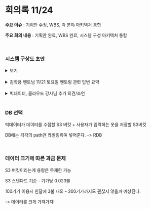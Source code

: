 # 회의록 11/24

**주요 이슈** : 기획안 수정, WBS, 각 분야 아키텍처 통합

**주요 회의 내용** : 기획안 완료, WBS 완료, 시스템 구성 아키텍처 통합

<br>

### 시스템 구상도 초안

<details>
<summary>보기</summary>
<div markdown="3">

![image-20201124145134712](C:\Users\coolu\AppData\Roaming\Typora\typora-user-images\image-20201124145134712.png)  

</div>
</details>

<br>

<details>
<summary>김학용 멘토님 11/21 토요일 멘토링 관련 답변 요약</summary>
<div markdown="1">

-   주어진 기간과 예산을 고려하여 성공 시킬 수 있는 아이템을 선별하자.
-   옷 추천과 스마트 옷장을 하나로 묶으면 더 나은 아이템이 된다고 보인다.
-   AR 기능을 주어진 기간 내에 할 수 있다면 당연히 하는게 맞을 것이다.
-   전체 시나리오를 정교화할 필요가 있다.
-   옷을 추천하는데도 올해의 색상이나 현재의 트렌드를 반영하는 것이 가능하면 해야 되겠지만, 그게 가능하지 않거나 학습하는데 시간이 걸린다면 다른 대안을 찾아라.
-   스마트 미러를 이용하면 가장 좋다. 하지만 예산을 고려하여 작은 LCD나 컴퓨터용 모니터를 이용하라. 멘토들은 되는 것만 보이라고 했지만 김학용 멘토님의 의견은 하드보드 이용 간단한 옷장 + LCD(소형 테블릿)로 데모를 보이는 것이 더 좋다.
-   IoT - 온습도 측정을 합리화
    -   단순히 보여주는 것은 약하다. 반응을 하도록
    -   습도 조절을 하는 방법이 간단하면 시도하지만 그렇지 않으면 의미가 없다.
    -   습도가 높으니 제습제를 넣어주세요 라는 알림 / 웃을 자동으로 열어 환기를 시키는 등의 반응이 필요
-   아직까지 약하다
    -   특정한 쇼핑몰(의류) 한 곳에서 옷 정보를 크롤링해서 본인이 가지고 있는 옷만으로의 최선의 매칭과 본인이 가진 옷과 쇼핑몰의 옷의 조합 중에서 최선의 매칭을 함께 제공
    -   가능하면 구매까지 할 수 있도록 하면 더 좋을 것 같음
-   현재의 스마트홈은 단순히 스마트 기기만 있는 것이 아니라 스마트 기기와 서비스가 결합되는 추세인데 그걸 반영한다고 하면 활용성 등에서 더 점수를 잘 받을 수 있을 것 같다.
-   장기적으로 쇼핑몰은 확대한다고 할 수 있다.


</div>
</details>

<br>

<details>
<summary>빅데이터, 클라우드 강사님 추가 의견/조언</summary>
<div markdown="2">

**빅데이터 강사님 추가 의견**

1.  자기가 이미 갖고 있는 옷인데, 그걸 기억 못하고 밖에서 다시 삼
    -   내가 가진 옷을 보여주면 좋을 거 같다
2.  내가 갖고 있는 옷을 봄, 여름, 가을, 겨울로 나누어 보여주면 좋을 거 같다

**빅데이터 강사님 조언**

1.  데이터 보관 관련
    -   aws는 빅데이터반, 클라우드반 각자 쓰고 나중에 병합하든가 그냥 로컬에서 우리반 서버로 쓰면 됨
    -   s3는 우리쪽에선 준비안됨 -> 클라우드에서 준비해야함
        수집해오고, ai 반에서 학습에 필요한 데이터 주는건 aws 서버 또는 로컬 사용
        가지고 온걸 어딘가에는 보관 -> 다른 반이랑 협의해서 s3에 넣든, 몽고db에 넣던 결정하기
    -   db 연동은 거기서 거기.. 어떤 db을 써야하는지 결정된건 없음(1,2 시간만 공부하면 쓸수있음)
2.  db에 대한 이미지 관련
    -   db에 다량의 이미지 파일 저장이 가능한지 아니면 이미지에 대한 서버를 따로 만들어야 하는건지?
        -   보통은 하드디스크 파일에 넣고, db에는 그 패스만 저장함
        -   사이즈가 많기 보다는 갯수가 많은게 문제.. 이건 고민해보겠다 -> 마리아db 사용 추천(파일 이름만 저장, aws 하드디스크 특정 디렉토리에 파일을 저장)
        -   사이즈가 크면 s3 사용하면 되는데 지금은 그 경우는 아닌듯. 갯수가 많을 때는 마리아 db 사용해라

-   이번 기회에 클라우드에서 얘기하는 AWS 관련 새로운 공부를 하면 경험에 좋을 것이다.

**클라우드 강사님**

강사님

1.  단순한 이미지 파일은 S3에 넣는게 편리함
    -   비용문제 - 100GB 저장 시 월 3불정도

2.  DB는 AWS 에 서비스하는 RDB 로 진행할 예정

</div>
</details>

<br>

### DB 선택

빅데이터가 데이터를 수집할 S3 버킷 + 사용자가 입력하는 옷을 저장할 S3버킷

DB에는 각각의 path만 라벨링하여 넣어준다. -> RDB

<br>

### 데이터 크기에 따른 과금 문제

S3 버킷이라는게 용량은 무제한 가능

S3 스탠다드 기준 - 기가당 0.023불

100기가 이용시 한달에 3불 내외 - 200기가까지도 괜찮지 않을까 예상된다.

-> 데이터를 크게 가져가자!

<br>